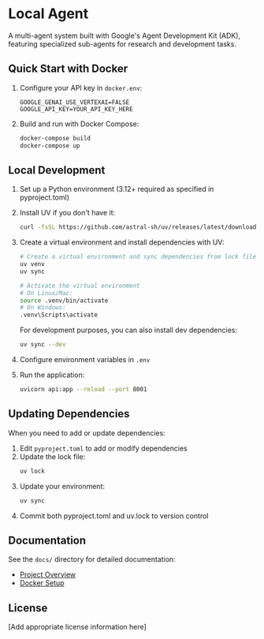 # Local Agent

A multi-agent system built with Google's Agent Development Kit (ADK), featuring specialized sub-agents for research and development tasks.

## Quick Start with Docker

1. Configure your API key in `docker.env`:
   ```
   GOOGLE_GENAI_USE_VERTEXAI=FALSE
   GOOGLE_API_KEY=YOUR_API_KEY_HERE
   ```

2. Build and run with Docker Compose:
   ```bash
   docker-compose build
   docker-compose up
   ```

## Local Development

1. Set up a Python environment (3.12+ required as specified in pyproject.toml)
2. Install UV if you don't have it:
   ```bash
   curl -fsSL https://github.com/astral-sh/uv/releases/latest/download/uv-installer.sh | sh
   ```
3. Create a virtual environment and install dependencies with UV:
   ```bash
   # Create a virtual environment and sync dependencies from lock file
   uv venv
   uv sync
   
   # Activate the virtual environment
   # On Linux/Mac:
   source .venv/bin/activate
   # On Windows:
   .venv\Scripts\activate
   ```
   
   For development purposes, you can also install dev dependencies:
   ```bash
   uv sync --dev
   ```
   
4. Configure environment variables in `.env`
5. Run the application:
   ```bash
   uvicorn api:app --reload --port 8001
   ```
   
## Updating Dependencies

When you need to add or update dependencies:

1. Edit `pyproject.toml` to add or modify dependencies
2. Update the lock file:
   ```bash
   uv lock
   ```
3. Update your environment:
   ```bash
   uv sync
   ```
4. Commit both pyproject.toml and uv.lock to version control

## Documentation

See the `docs/` directory for detailed documentation:
- [Project Overview](docs/README.md)
- [Docker Setup](docs/docker-setup.md)

## License

[Add appropriate license information here]